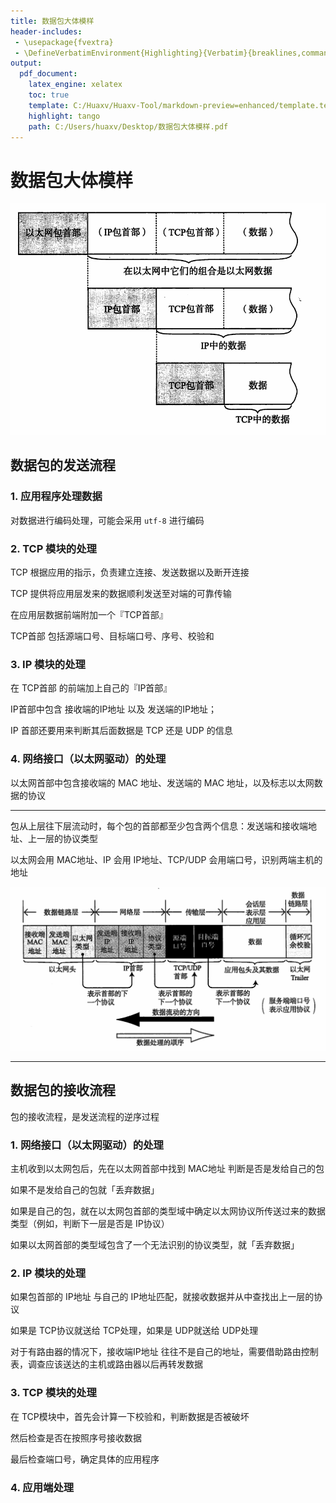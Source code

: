 ```yaml
---
title: 数据包大体模样
header-includes:
 - \usepackage{fvextra}
 - \DefineVerbatimEnvironment{Highlighting}{Verbatim}{breaklines,commandchars=\\\{\}}
output:
  pdf_document:
    latex_engine: xelatex
    toc: true
    template: C:/Huaxv/Huaxv-Tool/markdown-preview=enhanced/template.tex
    highlight: tango
    path: C:/Users/huaxv/Desktop/数据包大体模样.pdf
---
```


# 数据包大体模样

![Snipaste_2023-12-14_22-31-33](/assets/Snipaste_2023-12-14_22-31-33.png)

## 数据包的发送流程

### 1. 应用程序处理数据

对数据进行编码处理，可能会采用 `utf-8` 进行编码

### 2. TCP 模块的处理

TCP 根据应用的指示，负责建立连接、发送数据以及断开连接

TCP 提供将应用层发来的数据顺利发送至对端的可靠传输

在应用层数据前端附加一个『TCP首部』

TCP首部 包括源端口号、目标端口号、序号、校验和

### 3. IP 模块的处理

在 TCP首部 的前端加上自己的『IP首部』

IP首部中包含 接收端的IP地址 以及 发送端的IP地址；

IP 首部还要用来判断其后面数据是 TCP 还是 UDP 的信息

### 4. 网络接口（以太网驱动）的处理

以太网首部中包含接收端的 MAC 地址、发送端的 MAC 地址，以及标志以太网数据的协议

---

包从上层往下层流动时，每个包的首部都至少包含两个信息：发送端和接收端地址、上一层的协议类型

以太网会用 MAC地址、IP 会用 IP地址、TCP/UDP 会用端口号，识别两端主机的地址

![Snipaste_2023-12-14_22-49-31](/assets/Snipaste_2023-12-14_22-49-31.png)

---

## 数据包的接收流程

包的接收流程，是发送流程的逆序过程

### 1. 网络接口（以太网驱动）的处理

主机收到以太网包后，先在以太网首部中找到 MAC地址 判断是否是发给自己的包

如果不是发给自己的包就「丢弃数据」

如果是自己的包，就在以太网包首部的类型域中确定以太网协议所传送过来的数据类型（例如，判断下一层是否是 IP协议）

如果以太网首部的类型域包含了一个无法识别的协议类型，就「丢弃数据」

### 2. IP 模块的处理

如果包首部的 IP地址 与自己的 IP地址匹配，就接收数据并从中查找出上一层的协议

如果是 TCP协议就送给 TCP处理，如果是 UDP就送给 UDP处理

对于有路由器的情况下，接收端IP地址 往往不是自己的地址，需要借助路由控制表，调查应该送达的主机或路由器以后再转发数据

### 3. TCP 模块的处理

在 TCP模块中，首先会计算一下校验和，判断数据是否被破坏

然后检查是否在按照序号接收数据

最后检查端口号，确定具体的应用程序

### 4. 应用端处理
